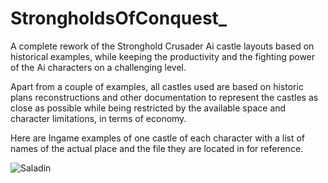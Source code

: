 # StrongholdsOfConquest_

A complete rework of the Stronghold Crusader Ai castle layouts based on historical examples, while keeping the productivity and the fighting power of the Ai characters on a challenging level.

Apart from a couple of examples, all castles used are based on historic plans reconstructions and other documentation to represent the castles as close as possible while being restricted by the available space and character limitations, in terms of economy.

Here are Ingame examples of one castle of each character with a list of names of the actual place and the file they are located in for reference.

![Saladin](https://github.com/Monsterfisch/StrongholdsOfConquest_/raw/master/presentation/saladin.jpg)


